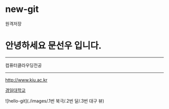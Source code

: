 # new-git
원격저장

# 안녕하세요 문선우 입니다.

*****

컴퓨터클라우딩전공

---

<http://www.kiu.ac.kr>

[경일대학교](http://www.kiu.ac.kr)

![hello-git](./images/.1번 북극/.2번 달/.3번 대구 뷰)


